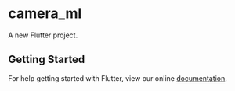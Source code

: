 # camera_ml

A new Flutter project.

## Getting Started

For help getting started with Flutter, view our online
[documentation](https://flutter.io/).
